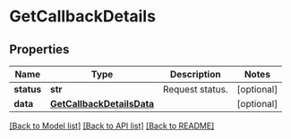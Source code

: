 # GetCallbackDetails

## Properties
Name | Type | Description | Notes
------------ | ------------- | ------------- | -------------
**status** | **str** | Request status. | [optional] 
**data** | [**GetCallbackDetailsData**](GetCallbackDetailsData.md) |  | [optional] 

[[Back to Model list]](../README.md#documentation-for-models) [[Back to API list]](../README.md#documentation-for-api-endpoints) [[Back to README]](../README.md)


